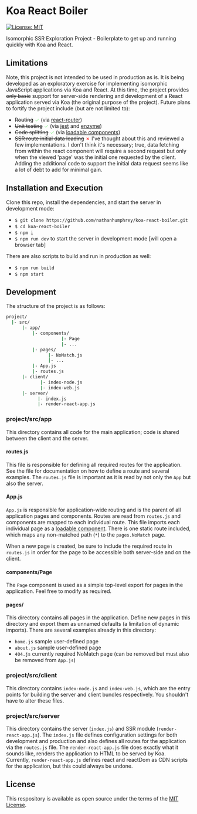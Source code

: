 # Koa React Boiler

[![License: MIT](https://img.shields.io/badge/License-MIT-green.svg)](LICENSE.md)

Isomorphic SSR Exploration Project - Boilerplate to get up and running quickly with Koa and React.

## Limitations

Note, this project is not intended to be used in production as is. It is being developed as an exploratory exercise for implementing isomorphic JavaScript applications via Koa and React. At this time, the project provides ~~only basic~~ support for server-side rendering and development of a React application served via Koa (the original purpose of the project). Future plans to fortify the project include (but are not limited to):

- ~~Routing~~ <span style="color:lightgreen">✓</span> (via [react-router](https://reacttraining.com/react-router/))
- ~~Unit testing~~ <span style="color:lightgreen">✓</span> (via [jest](https://jestjs.io/) and [enzyme](https://airbnb.io/enzyme/))
- ~~Code splitting~~ <span style="color:lightgreen">✓</span> (via [loadable components](https://github.com/gregberge/loadable-components))
- ~~SSR route initial data loading~~ <span style="color:red">✗</span> I've thought about this and reviewed a few implementations. I don't think it's necessary; true, data fetching from within the react component will require a second request but only when the viewed 'page' was the initial one requested by the client. Adding the additional code to support the initial data request seems like a lot of debt to add for minimal gain.

## Installation and Execution

Clone this repo, install the dependencies, and start the server in development mode:

- `$ git clone https://github.com/nathanhumphrey/koa-react-boiler.git`
- `$ cd koa-react-boiler`
- `$ npm i`
- `$ npm run dev` to start the server in development mode [will open a browser tab]

There are also scripts to build and run in production as well:

- `$ npm run build`
- `$ npm start`

## Development

The structure of the project is as follows:

```bash
project/
  |- src/
      |- app/
          |- components/
                     |- Page
                     |- ...
          |- pages/
                |- NoMatch.js
                |- ...
          |- App.js
          |- routes.js
      |- client/
             |- index-node.js
             |- index-web.js
      |- server/
            |- index.js
            |- render-react-app.js
```

### project/src/app

This directory contains all code for the main application; code is shared between the client and the server.

#### routes.js

This file is responsible for defining all required routes for the application. See the file for documentation on how to define a route and several examples. The `routes.js` file is important as it is read by not only the `App` but also the server.

#### App.js

`App.js` is responsible for application-wide routing and is the parent of all application pages and components. Routes are read from `routes.js` and [<Route>](https://reacttraining.com/react-router/web/api/Route) components are mapped to each individual route. This file imports each individual page as a [loadable component](https://loadable-components.com/). There is one static route included, which maps any non-matched path (`*`) to the `pages.NoMatch` page.

When a new page is created, be sure to include the required route in `routes.js` in order for the page to be accessible both server-side and on the client.

#### components/Page

The `Page` component is used as a simple top-level export for pages in the application. Feel free to modify as required.

#### pages/

This directory contains all pages in the application. Define new pages in this directory and export them as unnamed defaults (a limitation of dynamic imports). There are several examples already in this directory:

- `home.js` sample user-defined page
- `about.js` sample user-defined page
- `404.js` currently required NoMatch page (can be removed but must also be removed from `App.js`)

### project/src/client

This directory contains `index-node.js` and `index-web.js`, which are the entry points for building the server and client bundles respectively. You shouldn't have to alter these files.

### project/src/server

This directory contains the server (`index.js`) and SSR module (`render-react-app.js`). The `index.js` file defines configuration settings for both development and production and also defines all routes for the application via the `routes.js` file. The `render-react-app.js` file does exactly what it sounds like, renders the application to HTML to be served by Koa. Currently, `render-react-app.js` defines react and reactDom as CDN scripts for the application, but this could always be undone.

## License

This respository is available as open source under the terms of the [MIT License](https://opensource.org/licenses/MIT).
